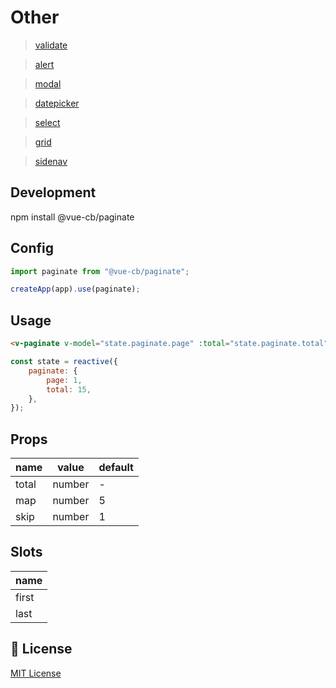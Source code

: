 # Other

> <a href="https://github.com/CB279/vue-3-cb-validate">validate</a>

> <a href="https://github.com/CB279/vue-3-cb-alert">alert</a>

> <a href="https://github.com/CB279/vue-3-cb-modal">modal</a>

> <a href="https://github.com/CB279/vue-3-cb-datepicker">datepicker</a>

> <a href="https://github.com/CB279/vue-3-cb-select">select</a>

> <a href="https://github.com/CB279/vue-3-cb-grid">grid</a>

> <a href="https://github.com/CB279/vue-3-cb-sidenav">sidenav</a>

## Development

npm install @vue-cb/paginate

## Config

```js
import paginate from "@vue-cb/paginate";

createApp(app).use(paginate);
```

## Usage

```html
<v-paginate v-model="state.paginate.page" :total="state.paginate.total" />
```

```js
const state = reactive({
    paginate: {
        page: 1,
        total: 15,
    },
});
```

## Props

| name  | value  | default |
| ----- | ------ | ------- |
| total | number | -       |
| map   | number | 5       |
| skip  | number | 1       |

## Slots

| name  |
| ----- |
| first |
| last  |

## 📑 License

[MIT License](./LICENSE)
